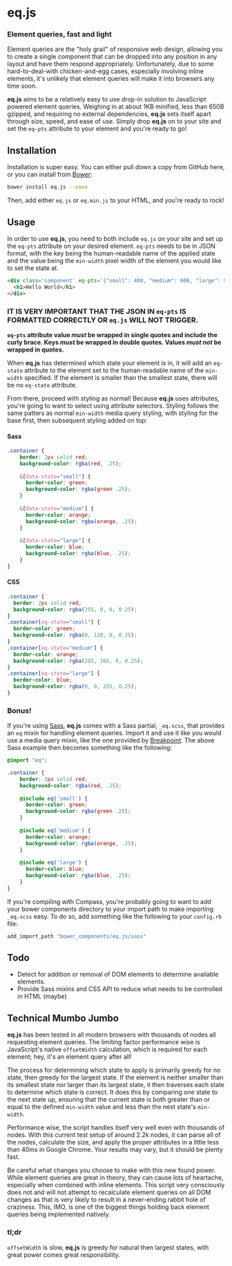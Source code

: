 # eq.js
### Element queries, fast and light

Element queries are the "holy grail" of responsive web design, allowing you to create a single component that can be dropped into any position in any layout and have them respond appropriately. Unfortunately, due to some hard-to-deal-with chicken-and-egg cases, especially involving inline elements, it's unlikely that element queries will make it into browsers any time soon.

**eq.js** aims to be a relatively easy to use drop-in solution to JavaScript powered element queries. Weighing in at about 1KB minified, less than 650B gzipped, and requiring no external dependencies, **eq.js** sets itself apart through size, speed, and ease of use. Simply drop **eq.js** on to your site and set the `eq-pts` attribute to your element and you're ready to go!

## Installation

Installation is super easy. You can either pull down a copy from GitHub here, or you can install from [Bower](http://bower.io):

```bash
bower install eq.js --save
```

Then, add either `eq.js` or `eq.min.js` to your HTML, and you're ready to rock!

## Usage

In order to use **eq.js**, you need to both include `eq.js` on your site and set up the `eq-pts` attribute on your desired element. `eq-pts` needs to be in JSON format, with the key being the human-readable name of the applied state and the value being the `min-width` pixel width of the element you would like to set the state at.

```html
<div class='component' eq-pts='{"small": 400, "medium": 600, "large": 900}'>
  <h1>Hello World</h1>
</div>
```

### IT IS VERY IMPORTANT THAT THE JSON IN `eq-pts` IS FORMATTED CORRECTLY OR `eq.js` WILL NOT TRIGGER.

**`eq-pts` attribute value *must* be wrapped in single quotes and include the curly brace. Keys *must* be wrapped in double quotes. Values *must not* be wrapped in quotes.**

When **eq.js** has determined which state your element is in, it will add an `eq-state` attribute to the element set to the human-readable name of the `min-width` specified. If the element is smaller than the smallest state, there will be no `eq-state` attribute.

From there, proceed with styling as normal! Because **eq.js** uses attributes, you're going to want to select using attribute selectors. Styling follows the same patters as normal `min-width` media query styling, with styling for the base first, then subsequent styling added on top:

#### Sass

```scss
.container {
	border: 2px solid red;
	background-color: rgba(red, .25);
	
	&[data-state="small"] {
	  border-color: green;
	  background-color: rgba(green .25);
	}
	
	&[data-state="medium"] {
	  border-color: orange;
	  background-color: rgba(orange, .25);
	}
	
	&[data-state="large"] {
	  border-color: blue;
	  background-color: rgba(blue, .25);
	}
}
```

#### CSS

```css
.container {
  border: 2px solid red;
  background-color: rgba(255, 0, 0, 0.25);
}
.container[eq-state="small"] {
  border-color: green;
  background-color: rgba(0, 128, 0, 0.25);
}
.container[eq-state="medium"] {
  border-color: orange;
  background-color: rgba(255, 165, 0, 0.25);
}
.container[eq-state="large"] {
  border-color: blue;
  background-color: rgba(0, 0, 255, 0.25);
}
```

### Bonus!

If you're using [Sass](http://sass-lang.com/), **eq.js** comes with a Sass partial, `_eq.scss`, that provides an `eq` mixin for handling element queries. Import it and use it like you would use a media query mixin, like the one provided by [Breakpoint](https://github.com/team-sass/breakpoint). The above Sass example then becomes something like the following:

```scss
@import "eq";

.container {
	border: 2px solid red;
	background-color: rgba(red, .25);
	
	@include eq('small') {
	  border-color: green;
	  background-color: rgba(green .25);
	}
	
	@include eq('medium') {
	  border-color: orange;
	  background-color: rgba(orange, .25);
	}
	
	@include eq('large') {
	  border-color: blue;
	  background-color: rgba(blue, .25);
	}
}
```

If you're compiling with Compass, you're probably going to want to add your bower components directory to your import path to make importing `_eq.scss` easy. To do so, add something like the following to your `config.rb` file:

```ruby
add_import_path "bower_components/eq.js/sass"
```

## Todo

* Detect for addition or removal of DOM elements to determine available elements.
* Provide Sass mixins and CSS API to reduce what needs to be controlled in HTML (maybe)

## Technical Mumbo Jumbo

**eq.js** has been tested in all modern browsers with thousands of nodes all requesting element queries. The limiting factor performance wise is JavaScript's native `offsetWidth` calculation, which is required for each element; hey, it's an element query after all!

The process for determining which state to apply is primarily greedy for no state, then greedy for the largest state. If the element is neither smaller than its smallest state nor larger than its largest state, it then traverses each state to determine which state is correct. It does this by comparing one state to the next state up, ensuring that the current state is both greater than or equal to the defined `min-width` value and less than the next state's `min-width`.

Performance wise, the script handles itself very well even with thousands of nodes. With this current test setup of around 2.2k nodes, it can parse all of the nodes, calculate the size, and apply the proper attributes in a little less than 40ms in Google Chrome. Your results may vary, but it should be plenty fast.

Be careful what changes you choose to make with this new found power. While element queries are great in theory, they can cause lots of heartache, especially when combined with inline elements. This script very consciously does not and will not attempt to recalculate element queries on all DOM changes as that is very likely to result in a never-ending rabbit hole of craziness. This, IMO, is one of the biggest things holding back element queries being implemented natively.

### tl;dr

`offsetWidth` is slow, **eq.js** is greedy for natural then largest states, with great power comes great responsibility.